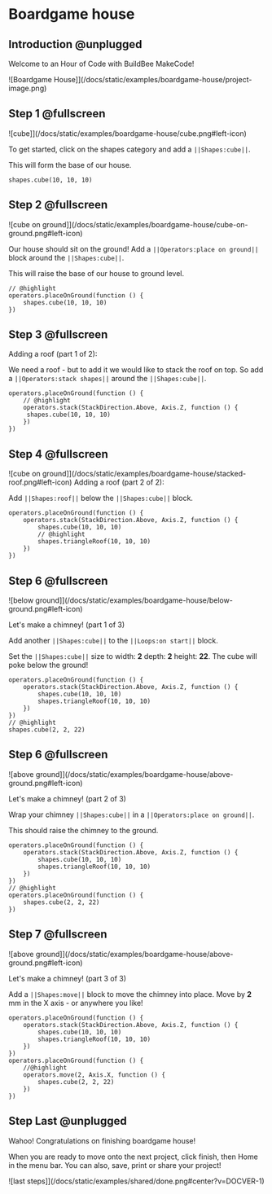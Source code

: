 # Boardgame house

## Introduction @unplugged

Welcome to an Hour of Code with BuildBee MakeCode! 

![Boardgame House]](/docs/static/examples/boardgame-house/project-image.png)

## Step 1 @fullscreen
![cube]](/docs/static/examples/boardgame-house/cube.png#left-icon)

To get started, click on the shapes category and add a ``||Shapes:cube||``. 

This will form the base of our house.

```blocks
shapes.cube(10, 10, 10)
```

## Step 2 @fullscreen
![cube on ground]](/docs/static/examples/boardgame-house/cube-on-ground.png#left-icon)

Our house should sit on the ground!  Add a ``||Operators:place on ground||`` block around the ``||Shapes:cube||``.

This will raise the base of our house to ground level.

```blocks
// @highlight
operators.placeOnGround(function () {
    shapes.cube(10, 10, 10)
})
```

## Step 3 @fullscreen
Adding a roof (part 1 of 2):

We need a roof - but to add it we would like to stack the roof on top.  So add a 
``||Operators:stack shapes||`` around the ``||Shapes:cube||``.


```blocks
operators.placeOnGround(function () {
    // @highlight
    operators.stack(StackDirection.Above, Axis.Z, function () {
     shapes.cube(10, 10, 10)
    })
})
```


## Step 4 @fullscreen
![cube on ground]](/docs/static/examples/boardgame-house/stacked-roof.png#left-icon)
Adding a roof (part 2 of 2):

Add ``||Shapes:roof||`` below the  ``||Shapes:cube||`` block. 

```blocks
operators.placeOnGround(function () {
    operators.stack(StackDirection.Above, Axis.Z, function () {  
        shapes.cube(10, 10, 10)
        // @highlight
        shapes.triangleRoof(10, 10, 10)
    })
})
```



## Step 6 @fullscreen
![below ground]](/docs/static/examples/boardgame-house/below-ground.png#left-icon)

Let's make a chimney! (part 1 of 3)

Add another ``||Shapes:cube||`` to the ``||Loops:on start||`` block.

Set the ``||Shapes:cube||`` size to width: **2** depth: **2** height: **22**.  The cube will poke below the ground!


```blocks
operators.placeOnGround(function () {
    operators.stack(StackDirection.Above, Axis.Z, function () {
        shapes.cube(10, 10, 10)
        shapes.triangleRoof(10, 10, 10)
    })
})
// @highlight
shapes.cube(2, 2, 22)
```

## Step 6 @fullscreen
![above ground]](/docs/static/examples/boardgame-house/above-ground.png#left-icon)

Let's make a chimney! (part 2 of 3)

Wrap your chimney ``||Shapes:cube||`` in a  ``||Operators:place on ground||``.

This should raise the chimney to the ground.


```blocks
operators.placeOnGround(function () {
    operators.stack(StackDirection.Above, Axis.Z, function () {
        shapes.cube(10, 10, 10)
        shapes.triangleRoof(10, 10, 10)
    })
})
// @highlight
operators.placeOnGround(function () {
    shapes.cube(2, 2, 22)
})
```


## Step 7 @fullscreen
![above ground]](/docs/static/examples/boardgame-house/above-ground.png#left-icon)

Let's make a chimney! (part 3 of 3)

Add a ``||Shapes:move||`` block to move the chimney into place.  Move by **2** mm in the X axis - or anywhere you like!


```blocks
operators.placeOnGround(function () {
    operators.stack(StackDirection.Above, Axis.Z, function () {
        shapes.cube(10, 10, 10)
        shapes.triangleRoof(10, 10, 10)
    })
})
operators.placeOnGround(function () {
    //@highlight
    operators.move(2, Axis.X, function () {
        shapes.cube(2, 2, 22)
    })
})
```

## Step Last @unplugged

Wahoo!  Congratulations on finishing boardgame house!

When you are ready to move onto the next project, click finish, then Home in the menu bar. You can also, save, print or share your project!

![last steps]](/docs/static/examples/shared/done.png#center?v=DOCVER-1)






